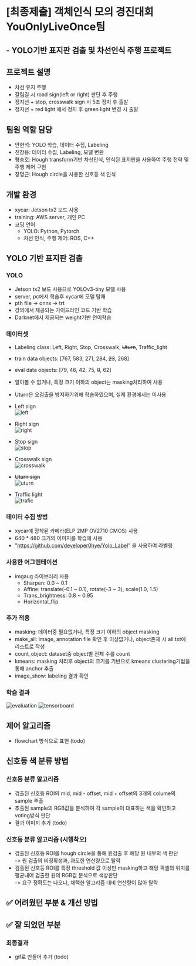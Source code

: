 # [최종제출] 객체인식 모의 경진대회 YouOnlyLiveOnce팀
## - YOLO기반 표지판 검출 및 차선인식 주행 프로젝트  

## 프로젝트 설명
- 차선 유지 주행
- 갈림길 시 road sign(left or right) 판단 후 주행
- 정지선 + stop, crosswalk sign 시 5초 정지 후 출발
- 정지선 + red light 에서 정지 후 green light 변경 시 출발

## 팀원 역할 담당
- 안현석: YOLO 학습, 데이터 수집, Labeling
- 진창용: 데이터 수집, Labeling, 모델 변환
- 형승호: Hough transform기반 차선인식, 인식된 표지판을 사용하여 주행 전략 및 주행 제어 구현
- 장명근: Hough circle을 사용한 신호등 색 인식 

## 개발 환경
- xycar: Jetson tx2 보드 사용
- training: AWS server, 개인 PC
- 코딩 언어
  - YOLO: Python, Pytorch
  - 차선 인식, 주행 제어: ROS, C++

## YOLO 기반 표지판 검출
### YOLO
- Jetson tx2 보드 사용으로 YOLOv3-tiny 모델 사용
- server, pc에서 학습후 xycar에 모델 탑재
- pth file -> onnx -> trt
- 강의에서 제공되는 가이드라인 코드 기반 학습
- Darknet에서 제공되는 weight기반 전이학습

### 데이터셋
- Labeling class: Left, Right, Stop, Crosswalk, ~~Uturn~~, Traffic_light  
- train data objects: [767, 583, 271, 284, ~~23~~, 268]  
- eval data objects: [79, 46, 42, 75, ~~0~~, 62]   
- 알아볼 수 없거나, 특정 크기 이하의 object는 masking처리하여 사용  
- Uturn은 오검출을 방지하기위해 학습하였으며, 실제 환경에서는 미사용
- Left sign  
![left](https://user-images.githubusercontent.com/42567320/215160123-76c039d4-3ebb-41cb-a5da-c167fa74ff71.png)

- Right sign  
![right](https://user-images.githubusercontent.com/42567320/215160139-0e901690-72b8-41a5-8b06-e89b47acccc4.png)

- Stop sign  
![stop](https://user-images.githubusercontent.com/42567320/215160166-0289b56f-b245-4d65-a0d2-ade6162c8e47.png)

- Crosswalk sign  
![crosswalk](https://user-images.githubusercontent.com/42567320/215160219-b6f91f9b-95b8-4e37-b521-284584e2547c.png)

- ~~Uturn sign~~  
![uturn](https://user-images.githubusercontent.com/42567320/215160241-20824526-6971-417d-9cfb-fc4af4080829.png)

- Traffic light  
![trafic](https://user-images.githubusercontent.com/42567320/215160258-60707c09-f568-4c56-a6a9-d4e75a14a182.png)


### 데이터 수집 방법
- xycar에 장착된 카메라(ELP 2MP OV2710 CMOS) 사용
- 640 * 480 크기의 이미지를 학습에 사용
- "https://github.com/developer0hye/Yolo_Label" 을 사용하여 라벨링 

### 사용한 어그멘테이션  
- imgaug 라이브러리 사용
  - Sharpen: 0.0 ~ 0.1  
  - Affine: translate(-0.1 ~ 0.1), rotate(-3 ~ 3), scale(1.0, 1.5)  
  - Trans_brightness: 0.8 ~ 0.95  
  - Horizontal_flip  

### 추가 적용
- masking: 데이터중 필요없거나, 특정 크기 이하의 object masking  
- make_all: image, annotation file 확인 후 이상없거나, object존재 시 all.txt에 리스트로 작성   
- count_object: dataset중 object별 전체 수를 count  
- kmeans: masking 처리후 object의 크기를 기반으로 kmeans clustering기법을 통해 anchor 추출  
- image_show: labeling 결과 확인  


### 학습 결과
![evaluation](https://user-images.githubusercontent.com/42567320/215160737-7ac445b2-d397-4769-8892-e00396903fb9.png)
![tensorboard](https://user-images.githubusercontent.com/42567320/215160297-05a0b4e5-a69b-4125-8534-ca884e95c5f3.png)

## 제어 알고리즘
- flowchart 방식으로 표현 (todo)

## 신호등 색 분류 방법
### 신호등 분류 알고리즘
- 검출된 신호등 ROI의 mid, mid - offset, mid + offset의 3개의 colume의 sample 추출  
- 추출된 sample의 RGB값을 분석하여 각 sample이 대표하는 색을 확인하고 voting방식 판단  
- 결과 이미지 추가 (todo)

### 신호등 분류 알고리즘 (시행착오)
- 검출된 신호등 ROI를 hough circle을 통해 원검출 후 해당 원 내부의 색 판단  
  -> 원 검출의 비정확성과, 과도한 연산량으로 탈락 
- 검출된 신호등 ROI를 특정 threshold 값 이상만 masking하고 해당 픽셀의 위치를 평균내어 검출한 원의 RGB값 분석으로 색상판단  
  -> 요구 정확도는 나오나, 채택한 알고리즘 대비 연산량이 많아 탈락

## **✅ 어려웠던 부분 & 개선 방법**
## **✅ 잘 되었던 부분**

### 최종결과
 - gif로 만들어 추가 (todo)

